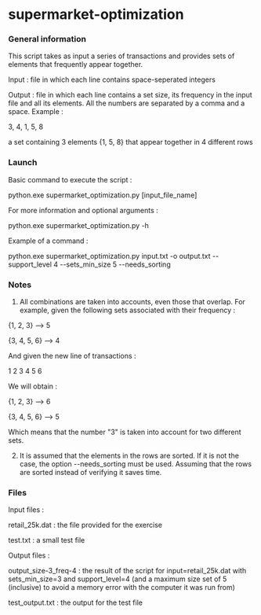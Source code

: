 # supermarket-optimization

### General information ###
This script takes as input a series of transactions and provides sets of elements that frequently appear together.

Input : file in which each line contains space-seperated integers

Output : file in which each line contains a set size, its frequency in the input file and all its elements. All the numbers are separated by a comma and a space. Example :

3, 4, 1, 5, 8

a set containing 3 elements {1, 5, 8} that appear together in 4 different rows

### Launch ###
Basic command to execute the script :

python.exe supermarket_optimization.py [input_file_name]

For more information and optional arguments :

python.exe supermarket_optimization.py -h

Example of a command :

python.exe supermarket_optimization.py input.txt -o output.txt --support_level 4 --sets_min_size 5 --needs_sorting

### Notes ###

1) All combinations are taken into accounts, even those that overlap. For example, given the following sets associated with their frequency :

{1, 2, 3} --> 5

{3, 4, 5, 6} --> 4

And given the new line of transactions :

1 2 3 4 5 6

We will obtain :

{1, 2, 3} --> 6

{3, 4, 5, 6} --> 5

Which means that the number "3" is taken into account for two different sets.

2) It is assumed that the elements in the rows are sorted. If it is not the case, the option --needs_sorting must be used. Assuming that the rows are sorted instead of verifying it saves time.

### Files ###

Input files :

retail_25k.dat : the file provided for the exercise

test.txt : a small test file

Output files :

output_size-3_freq-4 : the result of the script for input=retail_25k.dat with sets_min_size=3 and support_level=4 (and a maximum size set of 5 (inclusive) to avoid a memory error with the computer it was run from)

test_output.txt : the output for the test file

